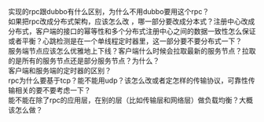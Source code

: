 





实现的rpc跟dubbo有什么区别，为什么不用dubbo要用这个rpc？  
如果把rpc改成分布式架构，应该怎么改 ，哪一部分要改成分本式？注册中心改成分布式，客户端的接口的幂等性和多个分布式注册中心之间的数据一致性怎么保证或者平衡？心跳检测是在一个单线程定时器里，这一部分要不要分布式一下？  
服务端节点应该怎么优雅地上下线？客户端什么时候会拉取最新的服务节点？拉取的是所有的服务节点还是部分服务节点？为什么？  
客户端和服务端的定时器的区别？  
rpc为什么要基于tcp？能不能用udp？该怎么改或者定怎样的传输协议，可靠性传输相关的要不要考虑一下？  
能不能在除了rpc的应用层，在别的层（比如传输层和网络层）做负载均衡？大概该怎么做？